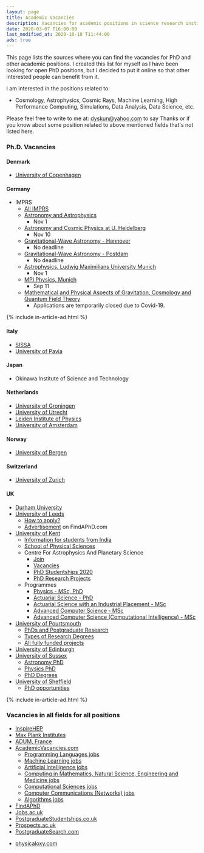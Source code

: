 ```yaml
---
layout: page
title: Academic Vacancies
description: Vacancies for academic positions in science research institutes across the world.
date: 2020-03-07 T16:00:00
last_modified_at: 2020-10-18 T11:44:00
ads: true
---
```

This page lists the sources where you can find the vacancies for PhD and other academic positions. I created this list for myself as I have been looking for open PhD positions, but I decided to put it online so that other interested people can benefit from it. 

I am interested in the positions related to: 
-   Cosmology, Astrophysics, Cosmic Rays, Machine Learning, High Performance Computing, Simulations, Data Analysis, Data Science, etc.

Please feel free to write to me at: [dyskun@yahoo.com](mailto:dyskun@yahoo.com) to say Thanks or if you know about some position related to above mentioned fields that's not listed here.

### Ph.D. Vacancies
#### Denmark
-   [University of Copenhagen](https://employment.ku.dk/phd/)

#### Germany
*   IMPRS
    *   [All IMPRS](https://www.mpg.de/en/imprs)
    *   [Astronomy and Astrophysics](https://blog.mpifr-bonn.mpg.de/imprs/for-applicants/)
        *   Nov 1
    *   [Astronomy and Cosmic Physics at U. Heidelberg](https://www.imprs-hd.mpg.de/)
        *   Nov 10
    *   [Gravitational-Wave Astronomy - Hannover](https://imprs-gw.aei.mpg.de/7752/application)
        *   No deadline
    *   [Gravitational-Wave Astronomy - Postdam](https://imprs-gw.aei.mpg.de/5346/application-process)
        *   No deadline
    *   [Astrophysics, Ludwig Maximilians University Munich](https://www.imprs-astro.mpg.de/)
        *   Nov 1
    *   [MPI Physics, Munich](https://www.mpp.mpg.de/en/studying-and-working/imprs-phd-studies/)
        *   Sep 11
    *   [Mathematical and Physical Aspects of Gravitation, Cosmology and Quantum Field Theory](https://www.imprs-gcq.aei.mpg.de/)
        * Applications are temporarily closed due to Covid-19.

{% include in-article-ad.html %}

#### Italy
*   [SISSA](https://www.sissa.it/admission)
*   [University of Pavia](http://phd.unipv.it/phd-programs/)

#### Japan
*   Okinawa Institute of Science and Technology
    
#### Netherlands
*   [University of Groningen](https://www.rug.nl/education/phd-programmes/prospective/current-phd-vacancies)
*   [University of Utrecht](https://www.uu.nl/en/organisation/working-at-utrecht-university/jobs)
*   [Leiden Institute of Physics](https://casimir.researchschool.nl/positions-58.html)
*   [University of Amsterdam](https://www.uva.nl/en/research/phd/phd-vacancies/phd-vacancies.html?)

#### Norway
-   [University of Bergen](https://www.uib.no/en/about/84777/vacant-positions-uib)

#### Switzerland
*   [University of Zurich](https://www.physik.uzh.ch/en/department/jobs.html)

#### UK
*   [Durham University](http://astro.dur.ac.uk/Cosmology/index.php?content=Postgraduate/Postgraduate)
*   [University of Leeds](https://phd.leeds.ac.uk/search?clive=leeds-pgr-web-research-area&query=physics)
    *   [How to apply?](http://www.leeds.ac.uk/info/130206/applying/91/applying_for_research_degrees)
    *   [Advertisement](https://www.findaphd.com/phds/program/broaden-your-knowledge-with-a-phd-from-the-faculty-of-engineering-and-physical-sciences/?i321p4930) on FindAPhD.com
*   [University of Kent](https://www.kent.ac.uk/)
    *   [Information for students from India](https://www.kent.ac.uk/internationalstudent/countries/india.html)
    *   [School of Physical Sciences](https://www.kent.ac.uk/physical-sciences/research)
    *   Centre For Astrophysics And Planetary Science
        *   [Join](https://research.kent.ac.uk/astrophysics-and-planetary-science/join/)
        *   [Vacancies](https://research.kent.ac.uk/astrophysics-and-planetary-science/join/vacancies/)
        *   [PhD Studentships 2020](https://research.kent.ac.uk/astrophysics-and-planetary-science/phd-studentships-2020/)
        *   [PhD Research Projects](https://research.kent.ac.uk/astrophysics-and-planetary-science/join/research-projects/)
    *   Programmes
        *   [Physics - MSc, PhD](https://www.kent.ac.uk/courses/postgraduate/212/physics)
        *   [Actuarial Science - PhD](https://www.kent.ac.uk/courses/postgraduate/178/actuarial-science)
        *   [Actuarial Science with an Industrial Placement - MSc](https://www.kent.ac.uk/courses/postgraduate/3260/actuarial-science-with-industrial-placement)
        *   [Advanced Computer Science - MSc](https://www.kent.ac.uk/courses/postgraduate/246/advanced-computer-science)
        *   [Advanced Computer Science (Computational Intelligence) - MSc](https://www.kent.ac.uk/courses/postgraduate/249/advanced-computer-science-computational-intelligence)
*   [University of Pourtsmouth](https://www.port.ac.uk/)
    *   [PhDs and Postgraduate Research](https://www.port.ac.uk/study/postgraduate-research)
    *   [Types of Research Degrees](https://www.port.ac.uk/study/postgraduate-research/research-degrees)
    *   [All fully funded projects](https://www.port.ac.uk/study/postgraduate-research/funding-your-research-degree/all-funded-phd-projects)
*   [University of Edinburgh](https://www.ed.ac.uk/)
*   [University of Sussex](https://www.sussex.ac.uk/)
    *   [Astronomy PhD](https://www.sussex.ac.uk/study/phd/degrees/astronomy-phd)
    *   [Physics PhD](https://www.sussex.ac.uk/study/phd/degrees/physics-phd)
    *   [PhD Degrees](https://www.sussex.ac.uk/study/phd)
*   [University of Sheffield](https://www.sheffield.ac.uk/)
    *   [PhD opportunities](https://www.sheffield.ac.uk/physics/postgraduate/phd)

{% include in-article-ad.html %}

### Vacancies in all fields for all positions
*   [InspireHEP](https://labs.inspirehep.net/jobs?sort=mostrecent&size=25&page=1)
*   [Max Plank Institutes](https://www.mpg.de/jobboard?)
*   [ADUM, France](https://www.adum.fr/offresEmploi/pages/consultationOffres.pl?site=adumR)
*   [AcademicVacancies.com](https://academicpositions.com/find-jobs/PhD~Researcher~Research%20assistant-in-Physics-by-all-in-all/all/1)
    *   [Programming Languages jobs](https://academicpositions.com/jobs/programming-languages)
    *   [Machine Learning jobs](https://academicpositions.com/jobs/machine-learning)
    *   [Artificial Intelligence jobs](https://academicpositions.com/jobs/artificial-intelligence)
    *   [Computing in Mathematics, Natural Science, Engineering and Medicine jobs](https://academicpositions.com/jobs/computing-in-mathematics-natural-science-engineering-and-medicine)
    *   [Computational Sciences jobs](https://academicpositions.com/jobs/computational-sciences)
    *   [Computer Communications (Networks) jobs](https://academicpositions.com/jobs/computer-communications-networks)
    *   [Algorithms jobs](https://academicpositions.com/jobs/algorithms)
*   [FindAPhD](https://www.findaphd.com/phds/non-eu-students/?01w0&Keywords=physics)
*   [Jobs.ac.uk](https://www.jobs.ac.uk/search/?keywords=&location=&placeId=&activeFacet=academicDisciplineFacet&resetFacet=&sortOrder=1&pageSize=25&startIndex=1&academicDisciplineFacet%5B0%5D=computer-sciences&academicDisciplineFacet%5B1%5D=engineering-and-technology&academicDisciplineFacet%5B2%5D=physical-and-environmental-sciences&subDisciplineFacet%5B0%5D=artificial-intelligence&subDisciplineFacet%5B1%5D=computer-science&subDisciplineFacet%5B2%5D=information-systems&subDisciplineFacet%5B3%5D=physics-and-astronomy&jobTypeFacet%5B0%5D=phds&fundingTypeFacet%5B0%5D=international-students)
*   [PostgraduateStudentships.co.uk](https://www.postgraduatestudentships.co.uk/funding-opportunities/study/phd-other-doctoral-study-funding/applicant/all/organisation/all/subject/astronomy-astrophysics,physics,international-non-eu-applicants/region/all/pn/1)
*   [Prospects.ac.uk](https://www.prospects.ac.uk/postgraduate-study/phd-study)
*   [PostgraduateSearch.com](https://www.postgraduatesearch.com)
-   [physicaloxy.com](https://physicaloxy.com/)

<script data-name="BMC-Widget" src="https://cdnjs.buymeacoffee.com/1.0.0/widget.prod.min.js" data-id="dyskun" data-description="Support me on Buy me a coffee!" data-message="You can buy me a coffee if you think this page is a good resource." data-color="#848484" data-position="" data-x_margin="18" data-y_margin="18"></script>
